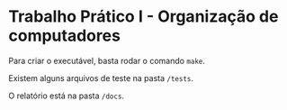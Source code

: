 # Trabalho Prático I - Organização de computadores

Para criar o executável, basta rodar o comando `make`.

Existem alguns arquivos de teste na pasta `/tests`.

O relatório está na pasta `/docs`.